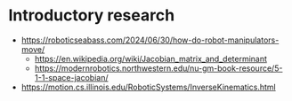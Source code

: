 # Introductory research
- https://roboticseabass.com/2024/06/30/how-do-robot-manipulators-move/
  - https://en.wikipedia.org/wiki/Jacobian_matrix_and_determinant
  - https://modernrobotics.northwestern.edu/nu-gm-book-resource/5-1-1-space-jacobian/
- https://motion.cs.illinois.edu/RoboticSystems/InverseKinematics.html
